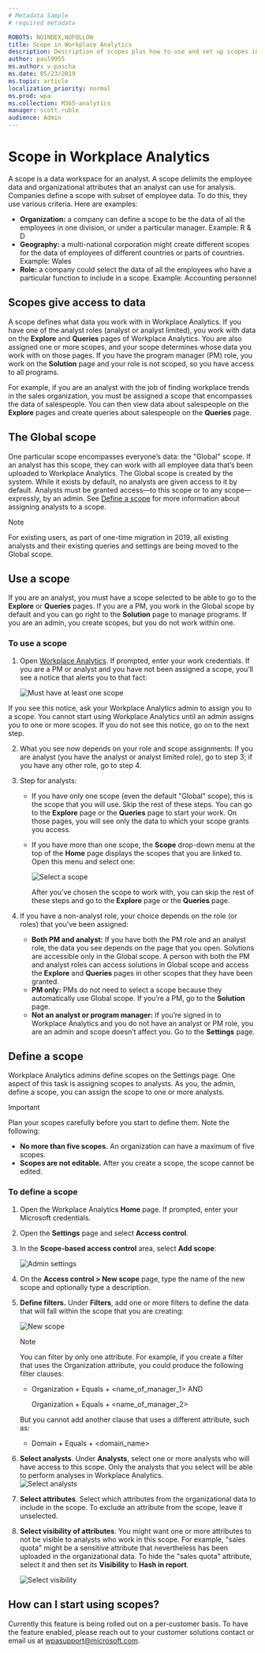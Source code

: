 ```yaml
---
# Metadata Sample
# required metadata

ROBOTS: NOINDEX,NOFOLLOW
title: Scope in Workplace Analytics
description: Description of scopes plus how to use and set up scopes in Workplace Analytics 
author: paul9955
ms.author: v-pascha
ms.date: 05/23/2019
ms.topic: article
localization_priority: normal 
ms.prod: wpa
ms.collection: M365-analytics
manager: scott.ruble
audience: Admin
---
```


# Scope in Workplace Analytics

A scope is a data workspace for an analyst. A scope delimits the employee data and organizational attributes that an analyst can use for analysis. Companies define a scope with subset of employee data. To do this, they use various criteria. Here are examples:
 
 * **Organization:** a company can define a scope to be the data of all the employees in one division, or under a particular manager. Example: R & D
 * **Geography:** a multi-national corporation might create different scopes for the data of employees of different countries or parts of countries. Example: Wales 
 * **Role:** a company could select the data of all the employees who have a particular function to include in a scope. Example: Accounting personnel

## Scopes give access to data 

A scope defines what data you work with in Workplace Analytics. If you have one of the analyst roles (analyst or analyst limited), you work with data on the **Explore** and **Queries** pages of Workplace Analytics. You are also assigned one or more scopes, and your scope determines whose data you work with on those pages. If you have the program manager (PM) role, you work on the **Solution** page and your role is not scoped, so you have access to all programs. 

For example, if you are an analyst with the job of finding workplace trends in the sales organization, you must be assigned a scope that encompasses the data of salespeople. You can then view data about salespeople on the **Explore** pages and create queries about salespeople on the **Queries** page. 

## The Global scope

One particular scope encompasses everyone’s data: the "Global" scope. If an analyst has this scope, they can work with all employee data that’s been uploaded to Workplace Analytics. The Global scope is created by the system. While it exists by default, no analysts are given access to it by default. Analysts must be granted access&mdash;to this scope or to any scope&mdash;expressly, by an admin. See [Define a scope](#define-a-scope) for more information about assigning analysts to a scope. 

> [!Note] 
> For existing users, as part of one-time migration in 2019, all existing analysts and their existing queries and settings are being moved to the Global scope. 

## Use a scope

If you are an analyst, you must have a scope selected to be able to go to the **Explore** or **Queries** pages. If you are a PM, you work in the Global scope by default and you can go right to the **Solution** page to manage programs. If you are an admin, you create scopes, but you do not work within one. 

### To use a scope

1.	Open [Workplace Analytics](https://workplaceanalytics.office.com/). If prompted, enter your work credentials. If you are a PM or analyst and you have not been assigned a scope, you’ll see a notice that alerts you to that fact:

    ![Must have at least one scope](../images/wpa/setup/at-least-one-scope.png)  
 
If you see this notice, ask your Workplace Analytics admin to assign you to a scope. You cannot start using Workplace Analytics until an admin assigns you to one or more scopes. If you do not see this notice, go on to the next step.

2.	What you see now depends on your role and scope assignments: If you are analyst (you have the analyst or analyst limited role), go to step 3; if you have any other role, go to step 4. 

3.	Step for analysts: 

    * If you have only one scope (even the default "Global" scope), this is the scope that you will use. Skip the rest of these steps. You can go to the **Explore** page or the **Queries** page to start your work. On those pages, you will see only the data to which your scope grants you access.  
    * If you have more than one scope, the **Scope** drop-down menu at the top of the **Home** page displays the scopes that you are linked to. Open this menu and select one:

       ![Select a scope](../images/wpa/setup/select-one-no-global.png)
 
      After you’ve chosen the scope to work with, you can skip the rest of these steps and go to the **Explore** page or the **Queries** page.  

4.	If you have a non-analyst role, your choice depends on the role (or roles) that you've been assigned:

    * **Both PM and analyst:** If you have both the PM role and an analyst role, the data you see depends on the page that you open. Solutions are accessible only in the Global scope. A person with both the PM and analyst roles can access solutions in Global scope and access the **Explore** and **Queries** pages in other scopes that they have been granted. 
    * **PM only:** PMs do not need to select a scope because they automatically use Global scope. If you’re a PM, go to the **Solution** page. 
    * **Not an analyst or program manager:** If you’re signed in to Workplace Analytics and you do not have an analyst or PM role, you are an admin and scope doesn’t affect you. Go to the **Settings** page. 

## Define a scope

Workplace Analytics admins define scopes on the Settings page. One aspect of this task is assigning scopes to analysts. As you, the admin, define a scope, you can assign the scope to one or more analysts.

> [!Important] 
> Plan your scopes carefully before you start to define them. Note the following:
>  * **No more than five scopes.** An organization can have a maximum of five scopes.
>  * **Scopes are not editable.** After you create a scope, the scope cannot be edited. 

### To define a scope

1.	Open the Workplace Analytics **Home** page. If prompted, enter your Microsoft credentials. 
2.	Open the **Settings** page and select **Access control**.
3.	In the **Scope-based access control** area, select **Add scope**:

    ![Admin settings](../images/wpa/setup/admin-settings.png)
 
4.	On the **Access control > New scope** page, type the name of the new scope and optionally type a description. 
5.	**Define filters.** Under **Filters**, add one or more filters to define the data that will fall within the scope that you are creating:

    ![New scope](../images/wpa/setup/new-scope.png)
 
    > [!Note] 
    > You can filter by only one attribute. For example, if you create a filter that uses the Organization attribute, you could produce the following filter clauses:  
    >  * Organization + Equals + <name_of_manager_1> AND 
    >   
    >    Organization + Equals + <name_of_manager_2>
    >   
    > But you cannot add another clause that uses a different attribute, such as:
    >   * Domain + Equals + <domain_name> 

6.	**Select analysts**. Under **Analysts**, select one or more analysts who will have access to this scope. Only the analysts that you select will be able to perform analyses in Workplace Analytics.     
   ![Select analysts](../images/wpa/setup/analysts.png)
 
7.	**Select attributes**. Select which attributes from the organizational data to include in the scope. To exclude an attribute from the scope, leave it unselected. 
 
8.	**Select visibility of attributes**. You might want one or more attributes to not be visible to analysts who work in this scope. For example, "sales quota" might be a sensitive attribute that nevertheless has been uploaded in the organizational data. To hide the "sales quota" attribute, select it and then set its **Visibility** to **Hash in report**. 

    ![Select visibility](../images/wpa/setup/select-visibility.png)

## How can I start using scopes?

Currently this feature is being rolled out on a per-customer basis. To have the feature enabled, please reach out to your customer solutions contact or email us at wpasupport@microsoft.com. 

